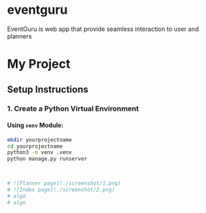 # eventguru
EventGuru is web app that provide seamless interaction to user and planners

# My Project

## Setup Instructions

### 1. Create a Python Virtual Environment

#### Using `venv` Module:

```bash
mkdir yourprojectname
cd yourprojectname
python3 -m venv .venv
python manage.py runserver



# ![Planner page](./screenshot/1.png)
# ![Index page](./screenshot/2.png)
# algo
# algo
